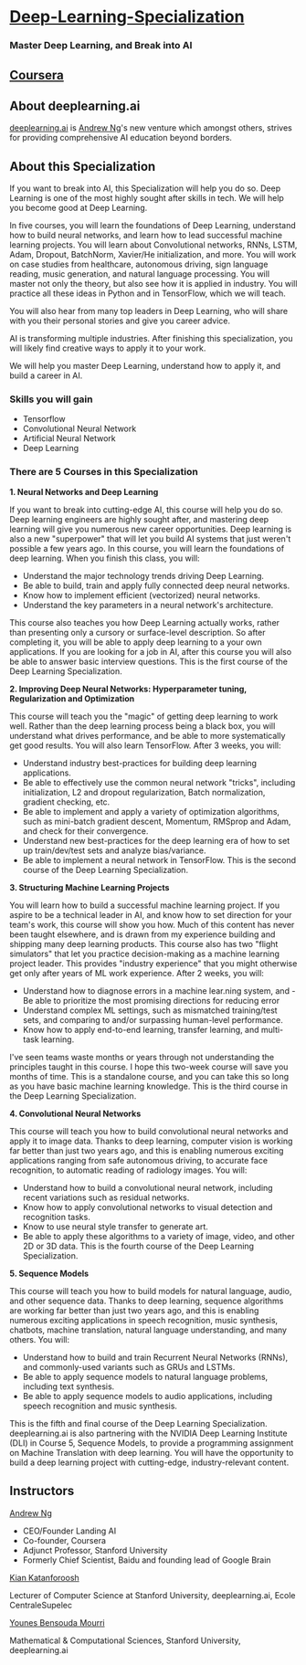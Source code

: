 # [Deep-Learning-Specialization](https://www.coursera.org/specializations/deep-learning)
### Master Deep Learning, and Break into AI
## [Coursera](https://www.coursera.org/)

## About deeplearning.ai
[deeplearning.ai](deeplearning.ai) is [Andrew Ng](https://www.coursera.org/instructor/andrewng)'s new venture which amongst others, strives for providing comprehensive AI education beyond borders.

## About this Specialization
If you want to break into AI, this Specialization will help you do so. Deep Learning is one of the most highly sought after skills in tech. We will help you become good at Deep Learning.

In five courses, you will learn the foundations of Deep Learning, understand how to build neural networks, and learn how to lead successful machine learning projects. You will learn about Convolutional networks, RNNs, LSTM, Adam, Dropout, BatchNorm, Xavier/He initialization, and more. You will work on case studies from healthcare, autonomous driving, sign language reading, music generation, and natural language processing. You will master not only the theory, but also see how it is applied in industry. You will practice all these ideas in Python and in TensorFlow, which we will teach.

You will also hear from many top leaders in Deep Learning, who will share with you their personal stories and give you career advice.

AI is transforming multiple industries. After finishing this specialization, you will likely find creative ways to apply it to your work.

We will help you master Deep Learning, understand how to apply it, and build a career in AI.

### Skills you will gain
- Tensorflow
- Convolutional Neural Network
- Artificial Neural Network
- Deep Learning

### There are 5 Courses in this Specialization
**1. Neural Networks and Deep Learning**

If you want to break into cutting-edge AI, this course will help you do so. Deep learning engineers are highly sought after, and mastering deep learning will give you numerous new career opportunities. Deep learning is also a new "superpower" that will let you build AI systems that just weren't possible a few years ago. In this course, you will learn the foundations of deep learning. When you finish this class, you will:
- Understand the major technology trends driving Deep Learning.
- Be able to build, train and apply fully connected deep neural networks.
- Know how to implement efficient (vectorized) neural networks.
- Understand the key parameters in a neural network's architecture.

This course also teaches you how Deep Learning actually works, rather than presenting only a cursory or surface-level description. So after completing it, you will be able to apply deep learning to a your own applications. If you are looking for a job in AI, after this course you will also be able to answer basic interview questions. This is the first course of the Deep Learning Specialization.

**2. Improving Deep Neural Networks: Hyperparameter tuning, Regularization and Optimization**

This course will teach you the "magic" of getting deep learning to work well. Rather than the deep learning process being a black box, you will understand what drives performance, and be able to more systematically get good results. You will also learn TensorFlow. After 3 weeks, you will:
- Understand industry best-practices for building deep learning applications.
- Be able to effectively use the common neural network "tricks", including initialization, L2 and dropout regularization, Batch normalization, gradient checking, etc.
- Be able to implement and apply a variety of optimization algorithms, such as mini-batch gradient descent, Momentum, RMSprop and Adam, and check for their convergence.
- Understand new best-practices for the deep learning era of how to set up train/dev/test sets and analyze bias/variance.
- Be able to implement a neural network in TensorFlow. This is the second course of the Deep Learning Specialization.

**3. Structuring Machine Learning Projects**

You will learn how to build a successful machine learning project. If you aspire to be a technical leader in AI, and know how to set direction for your team's work, this course will show you how. Much of this content has never been taught elsewhere, and is drawn from my experience building and shipping many deep learning products. This course also has two "flight simulators" that let you practice decision-making as a machine learning project leader. This provides "industry experience" that you might otherwise get only after years of ML work experience. After 2 weeks, you will:
- Understand how to diagnose errors in a machine lear.ning system, and - Be able to prioritize the most promising directions for reducing error
- Understand complex ML settings, such as mismatched training/test sets, and comparing to and/or surpassing human-level performance.
- Know how to apply end-to-end learning, transfer learning, and multi-task learning.

I've seen teams waste months or years through not understanding the principles taught in this course. I hope this two-week course will save you months of time. This is a standalone course, and you can take this so long as you have basic machine learning knowledge. This is the third course in the Deep Learning Specialization. 

**4. Convolutional Neural Networks**

This course will teach you how to build convolutional neural networks and apply it to image data. Thanks to deep learning, computer vision is working far better than just two years ago, and this is enabling numerous exciting applications ranging from safe autonomous driving, to accurate face recognition, to automatic reading of radiology images. You will:
- Understand how to build a convolutional neural network, including recent variations such as residual networks.
- Know how to apply convolutional networks to visual detection and recognition tasks.
- Know to use neural style transfer to generate art.
- Be able to apply these algorithms to a variety of image, video, and other 2D or 3D data. This is the fourth course of the Deep Learning Specialization.

**5. Sequence Models**

This course will teach you how to build models for natural language, audio, and other sequence data. Thanks to deep learning, sequence algorithms are working far better than just two years ago, and this is enabling numerous exciting applications in speech recognition, music synthesis, chatbots, machine translation, natural language understanding, and many others. You will:
- Understand how to build and train Recurrent Neural Networks (RNNs), and commonly-used variants such as GRUs and LSTMs.
- Be able to apply sequence models to natural language problems, including text synthesis.
- Be able to apply sequence models to audio applications, including speech recognition and music synthesis.

This is the fifth and final course of the Deep Learning Specialization. deeplearning.ai is also partnering with the NVIDIA Deep Learning Institute (DLI) in Course 5, Sequence Models, to provide a programming assignment on Machine Translation with deep learning. You will have the opportunity to build a deep learning project with cutting-edge, industry-relevant content.

## Instructors

[Andrew Ng](https://www.coursera.org/instructor/andrewng)

- CEO/Founder Landing AI
- Co-founder, Coursera
- Adjunct Professor, Stanford University
- Formerly Chief Scientist, Baidu and founding lead of Google Brain

[Kian Katanforoosh](https://www.coursera.org/instructor/~24382163)

Lecturer of Computer Science at Stanford University, deeplearning.ai, Ecole CentraleSupelec

[Younes Bensouda Mourri](https://www.coursera.org/instructor/younes)

Mathematical & Computational Sciences, Stanford University, deeplearning.ai
